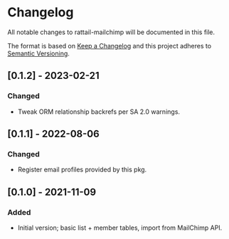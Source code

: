 
# Changelog
All notable changes to rattail-mailchimp will be documented in this file.

The format is based on [Keep a Changelog](http://keepachangelog.com/en/1.0.0/)
and this project adheres to [Semantic Versioning](http://semver.org/spec/v2.0.0.html).

## [0.1.2] - 2023-02-21
### Changed
- Tweak ORM relationship backrefs per SA 2.0 warnings.

## [0.1.1] - 2022-08-06
### Changed
- Register email profiles provided by this pkg.

## [0.1.0] - 2021-11-09
### Added
- Initial version; basic list + member tables, import from MailChimp API.
